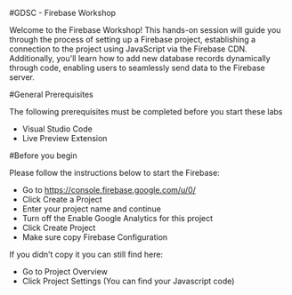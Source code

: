 #GDSC - Firebase Workshop

Welcome to the Firebase Workshop! This hands-on session will guide you through the process of setting up a Firebase project, establishing a connection to the project using JavaScript via the Firebase CDN. 
Additionally, you'll learn how to add new database records dynamically through code, enabling users to seamlessly send data to the Firebase server. 


#General Prerequisites

The following prerequisites must be completed before you start these labs
* Visual Studio Code
* Live Preview Extension



#Before you begin

Please follow the instructions below to start the Firebase:
* Go to https://console.firebase.google.com/u/0/ 
* Click Create a Project
* Enter your project name and continue
* Turn off the Enable Google Analytics for this project
* Click Create Project
* Make sure copy Firebase Configuration

If you didn’t copy it you can still find here:
* Go to Project Overview
* Click Project Settings (You can find your Javascript code)
